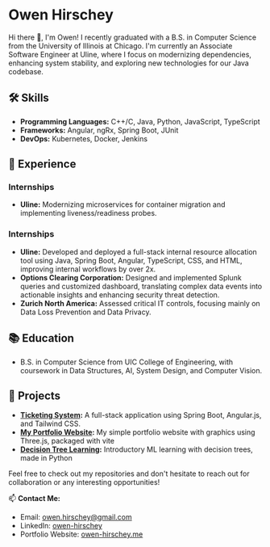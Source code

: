 # Owen Hirschey

Hi there 👋, I'm Owen! I recently graduated with a B.S. in Computer Science from the University of Illinois at Chicago. I'm currently an Associate Software Engineer at Uline, where I focus on modernizing dependencies, enhancing system stability, and exploring new technologies for our Java codebase.

## 🛠 Skills
- **Programming Languages:** C++/C, Java, Python, JavaScript, TypeScript
- **Frameworks:** Angular, ngRx, Spring Boot, JUnit
- **DevOps:** Kubernetes, Docker, Jenkins

## 💼 Experience
### Internships
- **Uline:** Modernizing microservices for container migration and implementing liveness/readiness probes.

### Internships
- **Uline:** Developed and deployed a full-stack internal resource allocation tool using Java, Spring Boot, Angular, TypeScript,
CSS, and HTML, improving internal workflows by over 2x.
- **Options Clearing Corporation:** Designed and implemented Splunk queries and customized dashboard, translating complex data events into
actionable insights and enhancing security threat detection.
- **Zurich North America:** Assessed critical IT controls, focusing mainly on Data Loss Prevention and Data Privacy.

## 📚 Education
- B.S. in Computer Science from UIC College of Engineering, with coursework in Data Structures, AI, System Design, and Computer Vision.

## 🚀 Projects
- **[Ticketing System](https://github.com/oph0109/ticketing-system):** A full-stack application using Spring Boot, Angular.js, and Tailwind CSS.
- **[My Portfolio Website](https://github.com/oph0109/portfolio_website):** My simple portfolio website with graphics using Three.js, packaged with vite
- **[Decision Tree Learning](https://github.com/oph0109/decision-tree-learning):** Introductory ML learning with decision trees, made in Python

Feel free to check out my repositories and don't hesitate to reach out for collaboration or any interesting opportunities!

📫 **Contact Me:**
- Email: owen.hirschey@gmail.com
- LinkedIn: [owen-hirschey](https://linkedin.com/in/owen-hirschey-1aa8ba18a/)
- Portfolio Website: [owen-hirschey.me](http://owen-hirschey.me)


